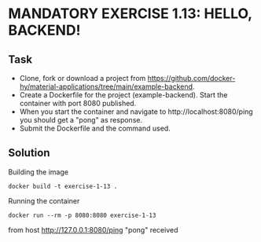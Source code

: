 # MANDATORY EXERCISE 1.13: HELLO, BACKEND!
## Task
- Clone, fork or download a project from https://github.com/docker-hy/material-applications/tree/main/example-backend.
- Create a Dockerfile for the project (example-backend). Start the container with port 8080 published.
- When you start the container and navigate to http://localhost:8080/ping you should get a "pong" as response.
- Submit the Dockerfile and the command used.

## Solution
Building the image
```
docker build -t exercise-1-13 .
```

Running the container
```
docker run --rm -p 8080:8080 exercise-1-13
```
from host http://127.0.0.1:8080/ping "pong" received
